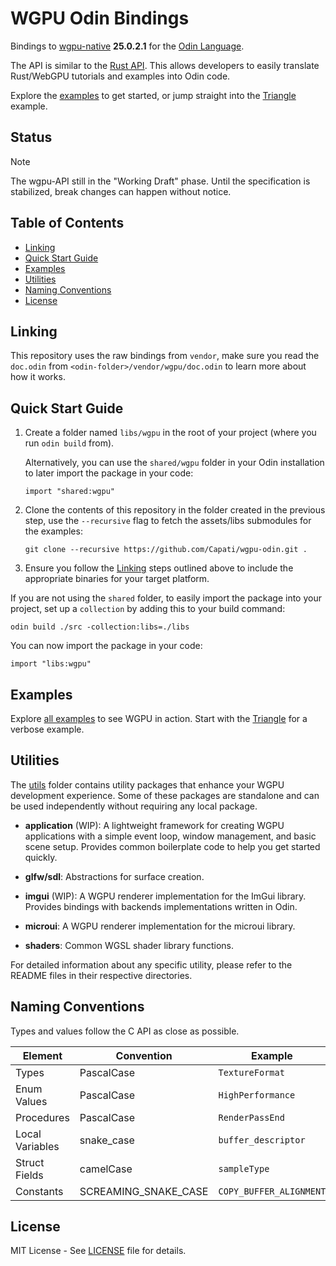 # WGPU Odin Bindings

Bindings to [wgpu-native][] **25.0.2.1** for the [Odin Language][].

The API is similar to the [Rust API](https://docs.rs/wgpu/latest/wgpu/). This allows developers to
easily translate Rust/WebGPU tutorials and examples into Odin code.

Explore the [examples](./examples) to get started, or jump straight into the
[Triangle](./examples/triangle/triangle.odin) example.

## Status

> [!NOTE]
> The wgpu-API still in the "Working Draft" phase. Until the specification is stabilized, break
> changes can happen without notice.

## Table of Contents

- [Linking](#linking)
- [Quick Start Guide](#quick-start-guide)
- [Examples](#examples)
- [Utilities](#utilities)
- [Naming Conventions](#naming-conventions)
- [License](#license)

## Linking

This repository uses the raw bindings from `vendor`, make sure you read the `doc.odin` from
`<odin-folder>/vendor/wgpu/doc.odin` to learn more about how it works.

## Quick Start Guide

1. Create a folder named `libs/wgpu` in the root of your project (where you run `odin build` from).

    Alternatively, you can use the `shared/wgpu` folder in your Odin installation to later
    import the package in your code:

    ```odin
    import "shared:wgpu"
    ```

2. Clone the contents of this repository in the folder created in the previous step, use the
`--recursive` flag to fetch the assets/libs submodules for the examples:

    ```shell
    git clone --recursive https://github.com/Capati/wgpu-odin.git .
    ```

3. Ensure you follow the [Linking](#linking) steps outlined above to include the appropriate
binaries for your target platform.

If you are not using the `shared` folder, to easily import the package into your project, set up a
`collection` by adding this to your build command:

```shell
odin build ./src -collection:libs=./libs
```

You can now import the package in your code:

```odin
import "libs:wgpu"
```

## Examples

Explore [all examples](./examples) to see WGPU in action. Start with the
[Triangle](./examples/triangle/triangle.odin) for a verbose example.

## Utilities

The [utils](./utils/) folder contains utility packages that enhance your WGPU development
experience. Some of these packages are standalone and can be used independently without requiring
any local package.

- **application** (WIP): A lightweight framework for creating WGPU applications with a simple event
    loop, window management, and basic scene setup. Provides common boilerplate code to help you
    get started quickly.

- **glfw/sdl**: Abstractions for surface creation.

- **imgui** (WIP): A WGPU renderer implementation for the ImGui library. Provides bindings with
    backends implementations written in Odin.

- **microui**: A WGPU renderer implementation for the microui library.

- **shaders**: Common WGSL shader library functions.

For detailed information about any specific utility, please refer to the README files in their
respective directories.

## Naming Conventions

Types and values follow the C API as close as possible.

| Element           | Convention           | Example                 |
|-------------------|----------------------|-------------------------|
| Types             | PascalCase           | `TextureFormat`         |
| Enum Values       | PascalCase           | `HighPerformance`       |
| Procedures        | PascalCase           | `RenderPassEnd`         |
| Local Variables   | snake_case           | `buffer_descriptor`     |
| Struct Fields     | camelCase            | `sampleType`            |
| Constants         | SCREAMING_SNAKE_CASE | `COPY_BUFFER_ALIGNMENT` |

## License

MIT License - See [LICENSE](./LICENSE) file for details.

[wgpu-native]: https://github.com/gfx-rs/wgpu-native
[Odin Language]: https://odin-lang.org/
[OLS]: https://github.com/DanielGavin/ols

